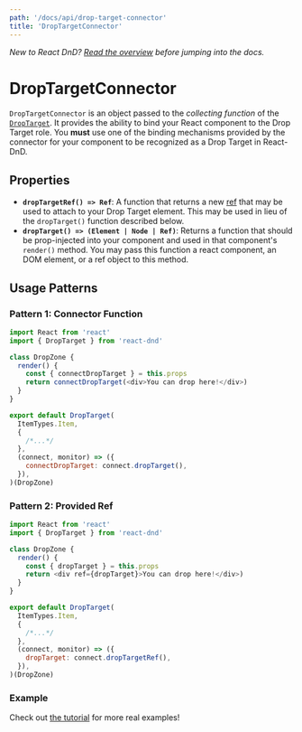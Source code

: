 ```yaml
---
path: '/docs/api/drop-target-connector'
title: 'DropTargetConnector'
---
```


_New to React DnD? [Read the overview](/docs/overview) before jumping into the docs._

# DropTargetConnector

`DropTargetConnector` is an object passed to the _collecting function_ of the [`DropTarget`](/docs/api/drop-target). It provides the ability to bind your React component to the Drop Target role. You **must** use one of the binding mechanisms provided by the connector for your component to be recognized as a Drop Target in React-DnD.

## Properties

- **`dropTargetRef() => Ref`**: A function that returns a new [ref](https://reactjs.org/docs/refs-and-the-dom.html) that may be used to attach to your Drop Target element. This may be used in lieu of the `dropTarget()` function described below.
- **`dropTarget() => (Element | Node | Ref)`**: Returns a function that should be prop-injected into your component and used in that component's `render()` method. You may pass this function a react component, an DOM element, or a ref object to this method.

## Usage Patterns

### Pattern 1: Connector Function

```js
import React from 'react'
import { DropTarget } from 'react-dnd'

class DropZone {
  render() {
    const { connectDropTarget } = this.props
    return connectDropTarget(<div>You can drop here!</div>)
  }
}

export default DropTarget(
  ItemTypes.Item,
  {
    /*...*/
  },
  (connect, monitor) => ({
    connectDropTarget: connect.dropTarget(),
  }),
)(DropZone)
```

### Pattern 2: Provided Ref

```js
import React from 'react'
import { DropTarget } from 'react-dnd'

class DropZone {
  render() {
    const { dropTarget } = this.props
    return <div ref={dropTarget}>You can drop here!</div>)
  }
}

export default DropTarget(
  ItemTypes.Item,
  {
    /*...*/
  },
  (connect, monitor) => ({
    dropTarget: connect.dropTargetRef(),
  }),
)(DropZone)
```

### Example

Check out [the tutorial](/docs/tutorial) for more real examples!
